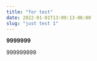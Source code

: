 ```yaml
---
title: "for test"
date: 2022-01-01T13:09:13-06:00
slug: "just test 1"
---
```


**9999999** 

999999999